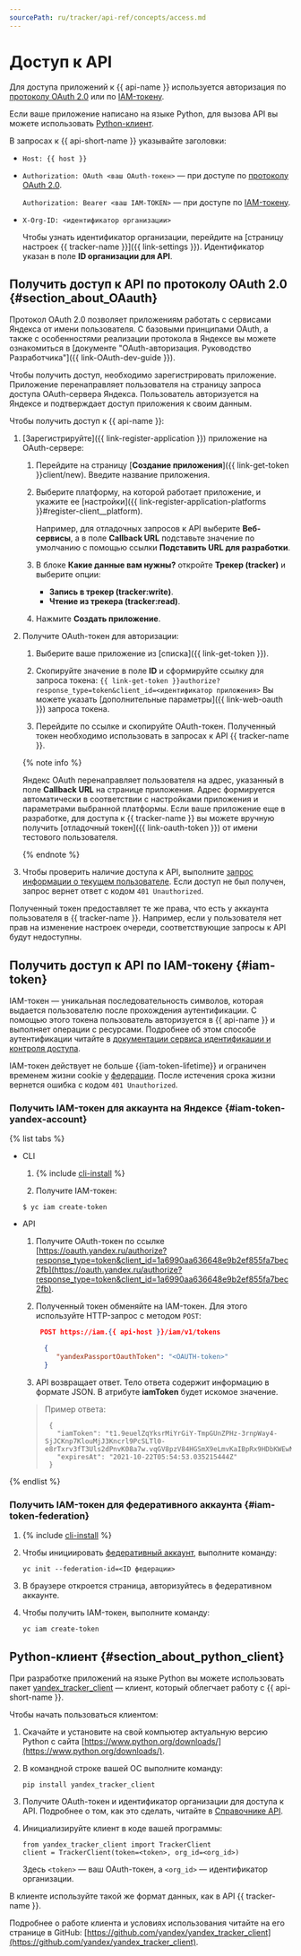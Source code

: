 ```yaml
---
sourcePath: ru/tracker/api-ref/concepts/access.md
---
```

# Доступ к API

Для доступа приложений к {{ api-name }} используется авторизация по [протоколу OAuth 2.0](#section_about_OAauth) или по [IAM-токену](#iam-token).

Если ваше приложение написано на языке Python, для вызова API вы можете использовать [Python-клиент](#section_about_python_client).

В запросах к {{ api-short-name }} указывайте заголовки:

 - `Host: {{ host }}`

 - `Authorization: OAuth <ваш OAuth-токен>` — при доступе по [протоколу OAuth 2.0](#section_about_OAauth).

   `Authorization: Bearer <ваш IAM-TOKEN>` — при доступе по [IAM-токену](#iam-token).

 - `X-Org-ID: <идентификатор организации>`
    
   Чтобы узнать идентификатор организации, перейдите на [страницу настроек {{ tracker-name }}]({{ link-settings }}). Идентификатор указан в поле **ID организации для API**.
    

## Получить доступ к API по протоколу OAuth 2.0 {#section_about_OAauth}

Протокол OAuth 2.0 позволяет приложениям работать с сервисами Яндекса от имени пользователя. С базовыми принципами OAuth, а также с особенностями реализации протокола в Яндексе вы можете ознакомиться в [документе "OAuth-авторизация. Руководство Разработчика"]({{ link-OAuth-dev-guide }}).

Чтобы получить доступ, необходимо зарегистрировать приложение. Приложение перенаправляет пользователя на страницу запроса доступа OAuth-сервера Яндекса.  Пользователь авторизуется на Яндексе и подтверждает доступ приложения к своим данным. 

Чтобы получить доступ к {{ api-name }}:


1. [Зарегистрируйте]({{ link-register-application }}) приложение на OAuth-сервере:
  
   1. Перейдите на страницу [**Создание приложения**]({{ link-get-token }}client/new). Введите название приложения.
  
   1. Выберите платформу, на которой работает приложение, и укажите ее [настройки]({{ link-register-application-platforms }}#register-client__platform).

      Например, для отладочных запросов к API выберите **Веб-сервисы**, а в поле **Callback URL** подставьте значение по умолчанию с помощью ссылки **Подставить URL для разработки**.
  
   1. В блоке **Какие данные вам нужны?** откройте **Трекер (tracker)** и выберите опции:
      * **Запись в трекер (tracker:write)**.
      * **Чтение из трекера (tracker:read)**.
  
   1. Нажмите **Создать приложение**.

1. Получите OAuth-токен для авторизации:
  
   1. Выберите ваше приложение из [списка]({{ link-get-token }}).
  
   1. Скопируйте значение в поле **ID** и сформируйте ссылку для запроса токена:
     `{{ link-get-token }}authorize?response_type=token&client_id=<идентификатор приложения>`
     Вы можете указать [дополнительные параметры]({{ link-web-oauth }}) запроса токена.
  
   1. Перейдите по ссылке и скопируйте OAuth-токен. Полученный токен необходимо использовать в запросах к API {{ tracker-name }}.
   
     {% note info %}
     
     Яндекс&#160;OAuth перенаправляет пользователя на адрес, указанный в поле **Callback URL** на странице приложения. Адрес формируется автоматически в соответствии с настройками приложения и параметрами выбранной платформы. 
     Если ваше приложение еще в разработке, для доступа к {{ tracker-name }} вы можете вручную получить [отладочный токен]({{ link-oauth-token }}) от имени тестового пользователя.
     
     {% endnote %}


1. Чтобы проверить наличие доступа к API, выполните [запрос информации о текущем пользователе](../get-user-info.md).
   Если доступ не был получен, запрос вернет ответ с кодом `401 Unauthorized`.

Полученный токен предоставляет те же права, что есть у аккаунта пользователя в {{ tracker-name }}. Например, если у пользователя нет прав на изменение настроек очереди, соответствующие запросы к API будут недоступны.


## Получить доступ к API по IAM-токену {#iam-token}

IAM-токен — уникальная последовательность символов, которая выдается пользователю после прохождения аутентификации. С помощью этого токена пользователь авторизуется в {{ api-name }} и выполняет операции с ресурсами. Подробнее об этом способе аутентификации читайте в [документации сервиса идентификации и контроля доступа](../../iam/concepts/authorization/iam-token.md).

IAM-токен действует не больше {{iam-token-lifetime}} и ограничен временем жизни cookie у [федерации](../../organization/add-federation.md). После истечения срока жизни вернется ошибка с кодом `401 Unauthorized`. 

### Получить IAM-токен для аккаунта на Яндексе {#iam-token-yandex-account}

{% list tabs %}

- CLI

  1. {% include [cli-install](../../_includes/cli-install.md) %}

  1. Получите IAM-токен:

    ```
    $ yc iam create-token
    ```

- API
  
  1. Получите OAuth-токен по ссылке [https://oauth.yandex.ru/authorize?response_type=token&client_id=1a6990aa636648e9b2ef855fa7bec2fb](https://oauth.yandex.ru/authorize?response_type=token&client_id=1a6990aa636648e9b2ef855fa7bec2fb).

  1. Полученный токен обменяйте на IAM-токен. Для этого используйте HTTP-запрос с методом `POST`: 

     ```json
      POST https://iam.{{ api-host }}/iam/v1/tokens

       {
          "yandexPassportOauthToken": "<OAUTH-token>"
       }
      ```
  1. API возвращает ответ. Тело ответа содержит информацию в формате JSON. В атрибуте **iamToken** будет искомое значение. 

  > Пример ответа:
  > ```
  >  {
  >    "iamToken": "t1.9euelZqYksrMiYrGiY-TmpGUnZPHz-3rnpWay4-SjJCKnp7KlouMjJ3Kncrl9PcSLTl0-e8rTxrv3fT3Uls2dPnvK08a7w.vqGV8pzV84HGSmX9eLmvKaIBpRx9HDbKWEwN6ryIQ",
  >    "expiresAt": "2021-10-22T05:54:53.035215444Z"
  >  }
  > ```

{% endlist %}

### Получить IAM-токен для федеративного аккаунта {#iam-token-federation}

1. {% include [cli-install](../../_includes/cli-install.md) %}

1. Чтобы инициировать [федеративный аккаунт](../../iam/operations/iam-token/create-for-federation.md), выполните команду:

    ```
    yc init --federation-id=<ID федерации>
    ```

1. В браузере откроется страница, авторизуйтесь в федеративном аккаунте.

1. Чтобы получить IAM-токен, выполните команду:

    ```
    yc iam create-token
    ```

## Python-клиент {#section_about_python_client}

При разработке приложений на языке Python вы можете использовать пакет [yandex_tracker_client](https://github.com/yandex/yandex_tracker_client) — клиент, который облегчает работу с {{ api-short-name }}.

Чтобы начать пользоваться клиентом:

1. Скачайте и установите на свой компьютер актуальную версию Python с сайта [https://www.python.org/downloads/](https://www.python.org/downloads/).

1. В командной строке вашей ОС выполните команду:
    
    
    ```
    pip install yandex_tracker_client
    ```

    

1. Получите OAuth-токен и идентификатор организации для доступа к API. Подробнее о том, как это сделать, читайте в [Справочнике API](../concepts/access.md).

1. Инициализируйте клиент в коде вашей программы:
    ```
    from yandex_tracker_client import TrackerClient
    client = TrackerClient(token=<token>, org_id=<org_id>)
    ```
    Здесь `<token>` — ваш OAuth-токен, а `<org_id>` — идентификатор организации.

В клиенте используйте такой же формат данных, как в API {{ tracker-name }}.

Подробнее о работе клиента и условиях использования читайте на его странице в GitHub: [https://github.com/yandex/yandex_tracker_client](https://github.com/yandex/yandex_tracker_client).



